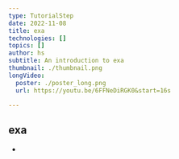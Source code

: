 ```yaml
---
type: TutorialStep
date: 2022-11-08
title: exa
technologies: []
topics: []
author: hs
subtitle: An introduction to exa
thumbnail: ./thumbnail.png
longVideo:
  poster: ./poster_long.png
  url: https://youtu.be/6FFNeDiRGK0&start=16s

---
```


## exa

* 
